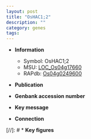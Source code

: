 ```yaml
---
layout: post
title: "OsHAC1;2"
description: ""
category: genes
tags: 
---
```


* **Information**  
    + Symbol: OsHAC1;2  
    + MSU: [LOC_Os04g17660](http://rice.uga.edu/cgi-bin/ORF_infopage.cgi?orf=LOC_Os04g17660)  
    + RAPdb: [Os04g0249600](http://rapdb.dna.affrc.go.jp/viewer/gbrowse_details/irgsp1?name=Os04g0249600)  

* **Publication**  

* **Genbank accession number**  

* **Key message**  

* **Connection**  

[//]: # * **Key figures**  


